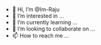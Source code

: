 - 👋 Hi, I’m @Im-Raju
- 👀 I’m interested in ...
- 🌱 I’m currently learning ...
- 💞️ I’m looking to collaborate on ...
- 📫 How to reach me ...

<!---
Im-Raju/Im-Raju is a ✨ special ✨ repository because its `README.md` (this file) appears on your GitHub profile.
You can click the Preview link to take a look at your changes.
--->
